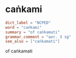 # caṅkami

``` toml
dict_label = "NCPED"
word = "caṅkami"
summary = "of caṅkamati"
grammar_comment = "aor. 3 sg"
see_also = ["caṅkamati"]
```

of caṅkamati

